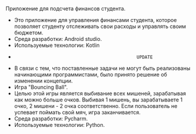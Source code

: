 Приложение для подсчета финансов студента.
-	Это приложение для управления финансами студента, которое позволяет студенту отслеживать свои расходы и управлять своим бюджетом. 
-	Среда разработки: Android studio.
-	Используемые технологии: Kotlin
-                                                   UPDATE
-	В связи с тем, что поставленные задачи не могут быть реализованы начинающими программистами, было принято решение об изменении концепции.
-	Игра "Bouncing Ball".
-	Целью этой игры является выбивание всех мишеней, зарабатывая как можно больше очков. Выбивая 1 мишень, вы зарабатываете 1 очко, 2 мишени - 2 очка соответственно. Если пользователь не успевает поймать свой мяч, игра заканчивается.
-	Среда разработки: Pycharm.
-	Используемые технологии: Python.


